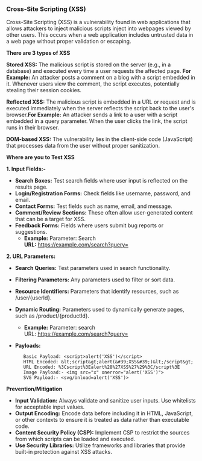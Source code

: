 ### Cross-Site Scripting (XSS)

Cross-Site Scripting (XSS) is a vulnerability found in web applications that allows attackers to inject malicious scripts inject into webpages viewed by other users. This occurs when a web application includes untrusted data in a web page without proper validation or escaping.

**There are 3 types of XSS**

**Stored XSS:** The malicious script is stored on the server (e.g., in a database) and executed every time a user requests the affected page. **For Example:** An attacker posts a comment on a blog with a script embedded in it. Whenever users view the comment, the script executes, potentially stealing their session cookies.

**Reflected XSS:** The malicious script is embedded in a URL or request and is executed immediately when the server reflects the script back to the user's browser.**For Example:** An attacker sends a link to a user with a script embedded in a query parameter. When the user clicks the link, the script runs in their browser.   
 
**DOM-based XSS:** The vulnerability lies in the client-side code (JavaScript) that processes data from the user without proper sanitization.

**Where are you to Test XSS**  

**1. Input Fields:-**  
- **Search Boxes:** Test search fields where user input is reflected on the results page.  
- **Login/Registration Forms:** Check fields like username, password, and email.  
- **Contact Forms:** Test fields such as name, email, and message.  
- **Comment/Review Sections:** These often allow user-generated content that can be a target for XSS.  
- **Feedback Forms:** Fields where users submit bug reports or suggestions.  
     - **Example:** Parameter: Search  
     **URL:** https://example.com/search?query=
    
**2. URL Parameters:**  
- **Search Queries:** Test parameters used in search functionality.  
- **Filtering Parameters:** Any parameters used to filter or sort data.  
- **Resource Identifiers:** Parameters that identify resources, such as /user/{userId}.  
- **Dynamic Routing:** Parameters used to dynamically generate pages, such as /product/{productId}.  

    - **Example:** Parameter: search  
    URL: https://example.com/search?query=

- **Payloads:**

         Basic Payload: <script>alert('XSS')</script> 
         HTML Encoded: &lt;script&gt;alert(&#39;XSS&#39;)&lt;/script&gt;
         URL Encoded: %3Cscript%3Ealert%28%27XSS%27%29%3C/script%3E
         Image Payload:- <img src="x" onerror="alert('XSS')">
         SVG Payload:- <svg/onload=alert('XSS')>
         



**Prevention/Mitigation**

 - **Input Validation:** Always validate and sanitize user inputs. Use whitelists for acceptable input values.  
- **Output Encoding:** Encode data before including it in HTML, JavaScript, or other contexts to ensure it is treated as data rather than executable code.  
- **Content Security Policy (CSP):** Implement CSP to restrict the sources from which scripts can be loaded and executed.  
- **Use Security Libraries:** Utilize frameworks and libraries that provide built-in protection against XSS attacks.
